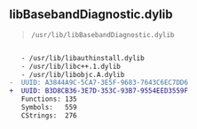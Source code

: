 ## libBasebandDiagnostic.dylib

> `/usr/lib/libBasebandDiagnostic.dylib`

```diff

   - /usr/lib/libauthinstall.dylib
   - /usr/lib/libc++.1.dylib
   - /usr/lib/libobjc.A.dylib
-  UUID: A3844A9C-5CA7-3E5F-9683-7643C6EC7DD6
+  UUID: B3D8CB36-3E7D-353C-93B7-9554EED3559F
   Functions: 135
   Symbols:   559
   CStrings:  276

```
